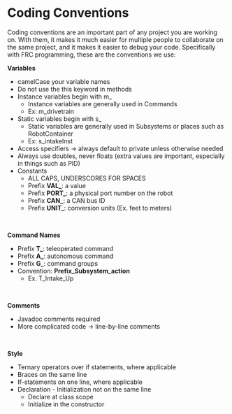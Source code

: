 # Coding Conventions

Coding conventions are an important part of any project you are working on. With them, it makes it much easier for multiple people to collaborate on the same project, and it makes it easier to debug your code. Specifically with FRC programming, these are the conventions we use:<br>

<b>Variables</b>
<ul>
    <li>camelCase your variable names</li>
    <li>Do not use the this keyword in methods</li>
    <li>Instance variables begin with m_
        <ul>
            <li>Instance variables are generally used in Commands</li>
            <li>Ex: m_drivetrain</li>
        </ul>
    </li>
    <li>Static variables begin with s_
        <ul>
            <li>Static variables are generally used in Subsystems or places such as RobotContainer</li>
            <li>Ex: s_intakeInst</li>
        </ul>
    </li>
    <li>Access specifiers -> always default to private unless otherwise needed</li>
    <li>Always use doubles, never floats (extra values are important, especially in things such as PID)</li>
    <li>Constants
        <ul>
            <li>ALL CAPS, UNDERSCORES FOR SPACES</li>
            <li>Prefix <b>VAL_</b>: a value</li>
            <li>Prefix <b>PORT_</b>: a physical port number on the robot</li>
            <li>Prefix <b>CAN_</b>: a CAN bus ID</li>
            <li>Prefix <b>UNIT_</b>: conversion units (Ex. feet to meters)</li>
        </ul>
    </li>
</ul><br>

<b>Command Names</b>
<ul>
    <li>Prefix <b>T_</b>: teleoperated command</li>
    <li>Prefix <b>A_</b>: autonomous command</li>
    <li>Prefix <b>G_</b>: command groups</li>
    <li>Convention: <b>Prefix_Subsystem_action</b>
        <ul>
            <li>Ex. T_Intake_Up</li>
        </ul>
    </li>
</ul><br>

<b>Comments</b>
<ul>
    <li>Javadoc comments required</li>
    <li>More complicated code -> line-by-line comments</li>
</ul><br>

<b>Style</b>
<ul>
    <li>Ternary operators over if statements, where applicable</li>
    <li>Braces on the same line</li>
    <li>If-statements on one line, where applicable</li>
    <li>Declaration - Initialization not on the same line
        <ul>
            <li>Declare at class scope</li>
            <li>Initialize in the constructor</li>
        </ul>
    </li>
<ul><br>